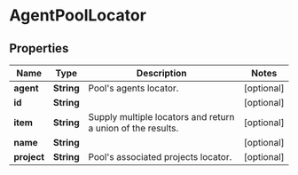 
# AgentPoolLocator

## Properties
Name | Type | Description | Notes
------------ | ------------- | ------------- | -------------
**agent** | **String** | Pool&#39;s agents locator. |  [optional]
**id** | **String** |  |  [optional]
**item** | **String** | Supply multiple locators and return a union of the results. |  [optional]
**name** | **String** |  |  [optional]
**project** | **String** | Pool&#39;s associated projects locator. |  [optional]



